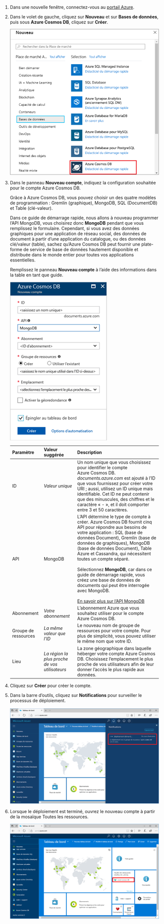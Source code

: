 1. Dans une nouvelle fenêtre, connectez-vous au [portail Azure](https://portal.azure.com/).
2. Dans le volet de gauche, cliquez sur **Nouveau** et sur **Bases de données**, puis sous **Azure Cosmos DB**, cliquez sur **Créer**.
   
   ![Capture d’écran du portail Azure, mettant en surbrillance l’option Plus de services, et Azure Cosmos DB](./media/cosmos-db-create-dbaccount-mongodb/create-nosql-db-databases-json-tutorial-1.png)

3. Dans le panneau **Nouveau compte**, indiquez la configuration souhaitée pour le compte Azure Cosmos DB. 

    Grâce à Azure Cosmos DB, vous pouvez choisir un des quatre modèles de programmation : Gremlin (graphique), MongoDB, SQL (DocumentDB) et Table (clé-valeur). 
       
    Dans ce guide de démarrage rapide, nous allons à nouveau programmer l’API MongoDB, vous choisirez donc **MongoDB** pendant que vous remplissez le formulaire. Cependant, si vous avez des données graphiques pour une application de réseau social, des données de document à partir d’une application du catalogue, ou des données clé/valeur (table), sachez qu’Azure Cosmos DB peut fournir une plate-forme de service de base de données hautement disponible et distribuée dans le monde entier pour toutes vos applications essentielles.

    Remplissez le panneau **Nouveau compte** à l’aide des informations dans la table en tant que guide.
 
    ![Capture d’écran du nouveau Panneau Azure Cosmos DB](./media/cosmos-db-create-dbaccount-mongodb/create-nosql-db-databases-json-tutorial-2.png)
   
    Paramètre|Valeur suggérée|Description
    ---|---|---
    ID|*Valeur unique*|Un nom unique que vous choisissez pour identifier le compte Azure Cosmos DB. *documents.azure.com* est ajouté à l’ID que vous fournissez pour créer votre URI ; aussi, utilisez un ID unique mais identifiable. Cet ID ne peut contenir que des minuscules, des chiffres et le caractère « - », et il doit comporter entre 3 et 50 caractères.
    API|MongoDB|L’API détermine le type de compte à créer. Azure Cosmos DB fournit cinq API pour répondre aux besoins de votre application : SQL (base de données Document), Gremlin (base de données de graphiques), MongoDB (base de données Document), Table Azure et Cassandra, qui nécessitent toutes un compte séparé. <br><br>Sélectionnez **MongoDB**, car dans ce guide de démarrage rapide, vous créez une base de données de documents qui peut être interrogée avec MongoDB.<br><br>[En savoir plus sur l’API MongoDB](../articles/cosmos-db/mongodb-introduction.md)|
    Abonnement|*Votre abonnement*|L’abonnement Azure que vous souhaitez utiliser pour le compte Azure Cosmos DB. 
    Groupe de ressources|*La même valeur que l’ID*|Le nouveau nom de groupe de ressources pour votre compte. Pour plus de simplicité, vous pouvez utiliser le même nom que votre ID. 
    Lieu|*La région la plus proche de vos utilisateurs*|La zone géographique dans laquelle héberger votre compte Azure Cosmos DB. Choisissez l’emplacement le plus proche de vos utilisateurs afin de leur donner l’accès le plus rapide aux données.

4. Cliquez sur **Créer** pour créer le compte.
5. Dans la barre d’outils, cliquez sur **Notifications** pour surveiller le processus de déploiement.

    ![Notification du début de déploiement](./media/cosmos-db-create-dbaccount-mongodb/azure-documentdb-nosql-notification.png)

6.  Lorsque le déploiement est terminé, ouvrez le nouveau compte à partir de la mosaïque Toutes les ressources. 

    ![Compte Azure Cosmos DB sur la vignette Toutes les ressources](./media/cosmos-db-create-dbaccount-mongodb/azure-documentdb-all-resources.png)

